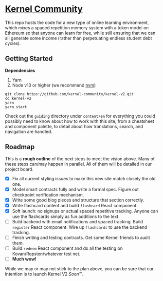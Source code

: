 # [Kernel Community](https://kernel.community)

This repo hosts the code for a new type of online learning environment, which mixes a 
spaced repetition memory system with a token model on Ethereum so that anyone can learn 
for free, while still ensuring that we can all generate some income (rather than perpetuating 
endless student debt cycles).

## Getting Started

**Dependencies**

1. Yarn
2. Node v13 or higher (we recommend [nvm](https://github.com/nvm-sh/nvm))

```
git clone https://github.com/kernel-community/kernel-v2.git
cd kernel-v2
yarn
yarn start
```

Check out the `guiding` directory under `content/en` for everything you could possibly need to know about how to work with this site, from a cheatsheet and component palette, to detail about how translations, search, and navigation are handled.

## Roadmap

This is a **rough outline** of the next steps to meet the vision above. Many of these steps can/may happen in parallel. All of them will be detailed in our project board.

- [x] Fix all current styling issues to make this new site match closely the old one.
- [x] Model smart contracts fully and write a formal spec. Figure out checkpoint verification mechanism.
- [x] Write some good blog pieces and structure that section correctly.
- [x] Write flashcard content and build `flashcard` React component.
- [x] Soft launch: no signups or actual spaced repetitive tracking. Anyone can use the flashcards simply as fun additions to the text.
- [ ] Build backend with email notifications and spaced tracking. Build `register` React component. Wire up `flashcards` to use the backend tracking.
- [ ] Finish writing and testing contracts. Get some Kernel friends to audit them.
- [ ] Build `redeem` React component and do all the testing on Kovan/Ropsten/whatever test net.
- [ ] **Much wow!**

While we may or may not stick to the plan above, you can be sure that our intention is to launch Kernel V2 _Soon™️_.
